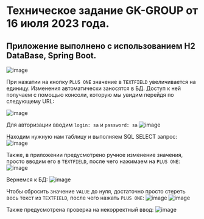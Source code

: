 # Техническое задание GK-GROUP от 16 июля 2023 года.

## Приложение выполнено с использованием H2 DataBase, Spring Boot.
![image](https://github.com/timzy171/technicalAssignment_GK-GROUP/assets/115809444/28dc8781-95b7-4be7-89a8-0098a085349e)

При нажатии на кнопку `PLUS ONE` значение в `TEXTFIELD` увеличивается на единицу.
Изменения автоматически заносятся в БД. 
Доступ к ней получаем с помощью консоли, которую мы увидим перейдя по следующему URL:

![image](https://github.com/timzy171/technicalAssignment_GK-GROUP/assets/115809444/7851ed24-73a9-4944-9707-a234320e108d)

Для авторизации вводим `login: sa` и `password: sa`
![image](https://github.com/timzy171/technicalAssignment_GK-GROUP/assets/115809444/6ea69dac-5f71-49b7-a6c0-9cbb28c2b6dd)

Находим нужную нам таблицу и выполняем SQL SELECT запрос:
![image](https://github.com/timzy171/technicalAssignment_GK-GROUP/assets/115809444/3289ab36-0ac0-4c0b-a3fc-2829b9cdd1d1)

Также, в приложении предусмотрено ручное изменение значения, просто вводим его в `TEXTFIELD`, после чего нажимаем на `PLUS ONE`:
![image](https://github.com/timzy171/technicalAssignment_GK-GROUP/assets/115809444/b24bcae1-33e9-42d2-9706-dac6ffe066b6)

Вернемся к БД:
![image](https://github.com/timzy171/technicalAssignment_GK-GROUP/assets/115809444/905ba6d2-d8b9-4942-be4b-5c6a3b5ad278)

Чтобы сбросить значение `VALUE` до нуля, достаточно просто стереть весь текст из `TEXTFIELD`, после чего нажать `PLUS ONE`:
![image](https://github.com/timzy171/technicalAssignment_GK-GROUP/assets/115809444/160d625a-8f95-4f79-bfa2-3e7bd80049ff)
![image](https://github.com/timzy171/technicalAssignment_GK-GROUP/assets/115809444/a1ecc17b-c62d-4ad7-a952-5cf4f044095d)

Также предусмотрена проверка на некорректный ввод:
![image](https://github.com/timzy171/technicalAssignment_GK-GROUP/assets/115809444/70511867-2bbb-472a-a278-c82fb01434f0)


